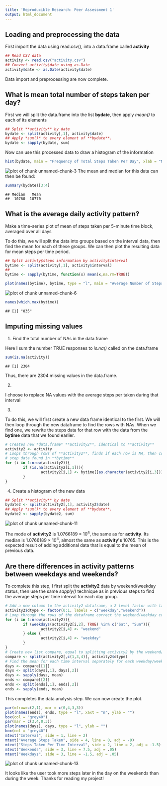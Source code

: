 ```yaml
---
title: 'Reproducible Research: Peer Assessment 1'
output: html_document
---
```



## Loading and preprocessing the data
First import the data using read.csv(), into a data.frame called **activity**


```r
## Read CSV data
activity <- read.csv("activity.csv")
## Convert activity$date using as.Date
activity$date <- as.Date(activity$date)
```
Data import and preprocessing are now complete.

## What is mean total number of steps taken per day?
First we will split the data.frame into the list **bydate**, then apply *mean()* to each of its elements

```r
## Split **activity** by date
bydate <- split(activity[,1], activity$date)
## Apply *sum()* to every element of **bydate**.
bydate <- sapply(bydate, sum)
```
Now can use this processed data to draw a histogram of the information

```r
hist(bydate, main = "Frequency of Total Steps Taken Per Day", xlab = "Number of Steps")
```

![plot of chunk unnamed-chunk-3](figure/unnamed-chunk-3-1.png) 
The mean and median for this data can then be found:

```r
summary(bydate)[3:4]
```

```
## Median   Mean 
##  10760  10770
```

## What is the average daily activity pattern?
Make a time-series plot of mean of steps taken per 5-minute time block, averaged over all days

To do this, we will split the data into groups based on the interval data, then find the mean for each of these groups. We can then plot the resulting data for mean steps per time period.


```r
## Split activty$steps information by activity$interval 
bytime <- split(activity[,1], activity$interval)
## 
bytime <- sapply(bytime, function(x) mean(x,na.rm=TRUE))
```

```r
plot(names(bytime), bytime, type = "l", main = "Average Number of Steps Taken Per Interval", ylab = "Steps Taken", xlab = "Interval" )
```

![plot of chunk unnamed-chunk-6](figure/unnamed-chunk-6-1.png) 

```r
names(which.max(bytime))
```

```
## [1] "835"
```
## Imputing missing values
1. Find the total number of NAs in the data.frame

Here I sum the number TRUE responses to *is.na()* called on the data.frame 

```r
sum(is.na(activity))
```

```
## [1] 2304
```
Thus, there are 2304 missing values in the data.frame.

2. 
I choose to replace NA values with the average steps per taken during that interval

3.
To do this, we will first create a new data frame identical to the first. We will then loop through the new dataframe to find the rows with NAs. When we find one, we rewrite the steps data for that row with the data from the **bytime** data that we found earlier.


```r
# Creates new *data.frame* **activity2**, identical to **activity**
activity2 <- activity
# Loops through rows of **activity2**, finds if each row is NA, then converts all NAs to the 
# step data found in **bytime**
for (i in 1:nrow(activity2)){
        if (is.na(activity2[i,1])){
                activity2[i,1] <- bytime[[as.character(activity2[i,3])]]
        } 
}
```

4. Create a histogram of the new data


```r
## Split **activity** by date
bydate2 <- split(activity2[,1], activity2$date)
## Apply *sum()* to every element of **bydate**.
bydate2 <- sapply(bydate2, sum)
```
![plot of chunk unnamed-chunk-11](figure/unnamed-chunk-11-1.png) 

The mode of **activity2** is 1.0766189 &times; 10<sup>4</sup>, the same as for **activity**. Its median is 1.0766189 &times; 10<sup>4</sup>, almost the same as **activity's** 10765. This is the expected result of adding additional data that is equal to the mean of previous data.

## Are there differences in activity patterns between weekdays and weekends?

To complete this step, I first split the **activity2** data by weekend/weekday status, then use the same *sapply()* technique as in previous steps to find the average steps per time interval for each day group.


```r
# Add a new column to the activity2 dataframe, a 2 level factor with labels weekend/weekday
activity2$dtype <- factor(0:1, labels = c("weekday","weekend"))
# Loop through the rows of the dataframe correct the weekend/weekday column
for (i in 1:nrow(activity2)){
        if (weekdays(activity2[i,2], TRUE) %in% c("Sat", "Sun")){
                activity2[i,4] <- "weekend"
        } else {
                activity2[i,4] <- "weekday"
        }
}
# Create new list compare, equal to splitting activity2 by the weekend/weekday column
compare <- split(activity2[,c(1,3,4)], activity2$dtype)
# Find the mean for each time interval separately for each weekday/weekend 
days <- compare[[1]]
days <- split(days[,1], days[,2])
days <- sapply(days, mean)
ends <- compare[[2]]
ends <- split(ends[,1], ends[,2])
ends <- sapply(ends, mean)
```

This completes the data analysis step. We can now create the plot.

```r
par(mfrow=c(2,1), mar = c(0,4,3,3))
plot(names(ends), ends, type = "l", xaxt = "n", ylab = "")
box(col = "grey40")
par(mar = c(3,4,0,3))
plot(names(days), days, type = "l", ylab = "")
box(col = "grey40")
mtext("Interval", side = 1, line = 2)
mtext("Average Steps Taken", side = 4, line = 0, adj = -9)
mtext("Steps Taken Per Time Interval", side = 2, line = 2, adj = -1.5)
mtext("Weekends", side = 3, line = 7.5, adj = .05)
mtext("Weekdays", side = 3, line = -1.5, adj = .05)
```

![plot of chunk unnamed-chunk-13](figure/unnamed-chunk-13-1.png) 

It looks like the user took more steps later in the day on the weekends than during the week. Thanks for reading my project!
